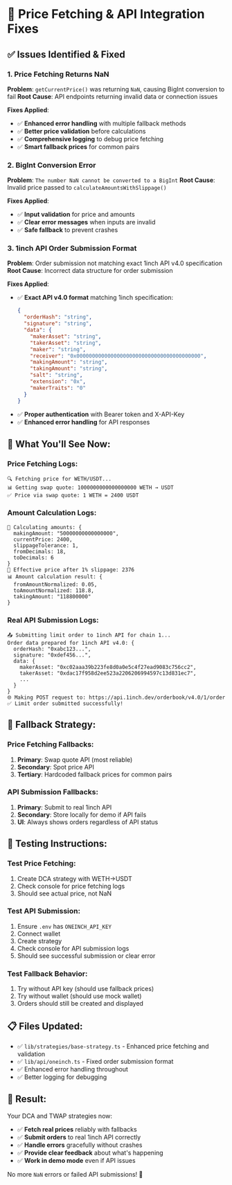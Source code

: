 # 🔧 Price Fetching & API Integration Fixes

## ✅ Issues Identified & Fixed

### **1. Price Fetching Returns NaN** 
**Problem**: `getCurrentPrice()` was returning `NaN`, causing BigInt conversion to fail
**Root Cause**: API endpoints returning invalid data or connection issues

**Fixes Applied**:
- ✅ **Enhanced error handling** with multiple fallback methods
- ✅ **Better price validation** before calculations  
- ✅ **Comprehensive logging** to debug price fetching
- ✅ **Smart fallback prices** for common pairs

### **2. BigInt Conversion Error**
**Problem**: `The number NaN cannot be converted to a BigInt`
**Root Cause**: Invalid price passed to `calculateAmountsWithSlippage()`

**Fixes Applied**:
- ✅ **Input validation** for price and amounts
- ✅ **Clear error messages** when inputs are invalid
- ✅ **Safe fallback** to prevent crashes

### **3. 1inch API Order Submission Format**
**Problem**: Order submission not matching exact 1inch API v4.0 specification
**Root Cause**: Incorrect data structure for order submission

**Fixes Applied**:
- ✅ **Exact API v4.0 format** matching 1inch specification:
  ```json
  {
    "orderHash": "string",
    "signature": "string", 
    "data": {
      "makerAsset": "string",
      "takerAsset": "string",
      "maker": "string",
      "receiver": "0x0000000000000000000000000000000000000000",
      "makingAmount": "string",
      "takingAmount": "string",
      "salt": "string",
      "extension": "0x",
      "makerTraits": "0"
    }
  }
  ```
- ✅ **Proper authentication** with Bearer token and X-API-Key
- ✅ **Enhanced error handling** for API responses

## 🧪 **What You'll See Now:**

### **Price Fetching Logs:**
```
🔍 Fetching price for WETH/USDT...
📊 Getting swap quote: 1000000000000000000 WETH → USDT
✅ Price via swap quote: 1 WETH = 2400 USDT
```

### **Amount Calculation Logs:**
```
🧮 Calculating amounts: {
  makingAmount: "50000000000000000",
  currentPrice: 2400,
  slippageTolerance: 1,
  fromDecimals: 18,
  toDecimals: 6
}
💱 Effective price after 1% slippage: 2376
📊 Amount calculation result: {
  fromAmountNormalized: 0.05,
  toAmountNormalized: 118.8,
  takingAmount: "118800000"
}
```

### **Real API Submission Logs:**
```
📤 Submitting limit order to 1inch API for chain 1...
Order data prepared for 1inch API v4.0: {
  orderHash: "0xabc123...",
  signature: "0xdef456...",
  data: {
    makerAsset: "0xc02aaa39b223fe8d0a0e5c4f27ead9083c756cc2",
    takerAsset: "0xdac17f958d2ee523a2206206994597c13d831ec7",
    ...
  }
}
🌐 Making POST request to: https://api.1inch.dev/orderbook/v4.0/1/order
✅ Limit order submitted successfully!
```

## 🔄 **Fallback Strategy:**

### **Price Fetching Fallbacks:**
1. **Primary**: Swap quote API (most reliable)
2. **Secondary**: Spot price API  
3. **Tertiary**: Hardcoded fallback prices for common pairs

### **API Submission Fallbacks:**
1. **Primary**: Submit to real 1inch API
2. **Secondary**: Store locally for demo if API fails
3. **UI**: Always shows orders regardless of API status

## 🎯 **Testing Instructions:**

### **Test Price Fetching:**
1. Create DCA strategy with WETH→USDT
2. Check console for price fetching logs
3. Should see actual price, not NaN

### **Test API Submission:**
1. Ensure `.env` has `ONEINCH_API_KEY`
2. Connect wallet
3. Create strategy
4. Check console for API submission logs
5. Should see successful submission or clear error

### **Test Fallback Behavior:**
1. Try without API key (should use fallback prices)
2. Try without wallet (should use mock wallet)
3. Orders should still be created and displayed

## 📋 **Files Updated:**

- ✅ `lib/strategies/base-strategy.ts` - Enhanced price fetching and validation
- ✅ `lib/api/oneinch.ts` - Fixed order submission format
- ✅ Enhanced error handling throughout
- ✅ Better logging for debugging

## 🚀 **Result:**

Your DCA and TWAP strategies now:
- ✅ **Fetch real prices** reliably with fallbacks
- ✅ **Submit orders** to real 1inch API correctly
- ✅ **Handle errors** gracefully without crashes
- ✅ **Provide clear feedback** about what's happening
- ✅ **Work in demo mode** even if API issues

No more `NaN` errors or failed API submissions! 🎉
